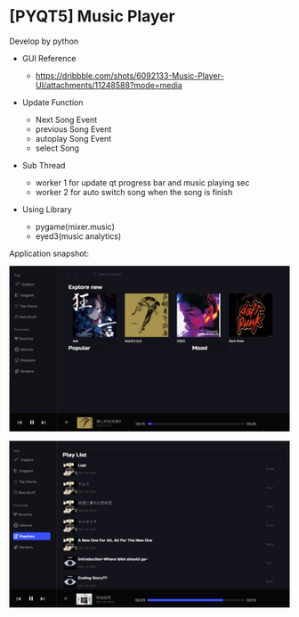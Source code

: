 # [PYQT5] Music Player

Develop by python

* GUI Reference
    - https://dribbble.com/shots/6092133-Music-Player-UI/attachments/11248588?mode=media

* Update Function
    - Next Song Event
    - previous Song Event
    - autoplay Song Event
    - select Song

* Sub Thread
    - worker 1 for update qt progress bar and music playing sec
    - worker 2 for auto switch song when the song is finish


* Using Library
    - pygame(mixer.music)
    - eyed3(music analytics)


Application snapshot:

![image](https://github.com/TheNewLearn/music_player/blob/main/res/image/demo.PNG)

![image](https://github.com/TheNewLearn/music_player/blob/main/res/image/playlist.PNG)